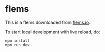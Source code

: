 # flems

This is a flems downloaded from [flems.io](https://flems.io/).

To start local development with live reload, do:

```
npm install
npm run dev
```